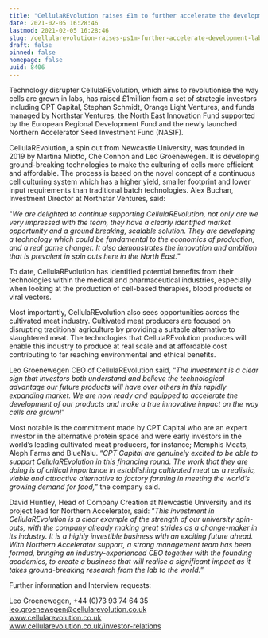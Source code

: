 ```yaml
---
title: "CellulaREvolution raises £1m to further accelerate the development of lab grown cells"
date: 2021-02-05 16:28:46
lastmod: 2021-02-05 16:28:46
slug: /cellularevolution-raises-ps1m-further-accelerate-development-lab-grown-cells
draft: false
pinned: false
homepage: false
uuid: 8406
---
```

<p>Technology disrupter CellulaREvolution, which aims to revolutionise the way cells are grown in labs, has raised £1million from a set of strategic investors including CPT Capital, Stephan Schmidt, Orange Light Ventures, and funds managed by Northstar Ventures, the North East Innovation Fund supported by the European Regional Development Fund and the newly launched Northern Accelerator Seed Investment Fund (NASIF).</p>
<p>CellulaREvolution, a spin out from Newcastle University, was founded in 2019 by Martina Miotto, Che Connon and Leo Groenewegen. It is developing ground-breaking technologies to make the culturing of cells more efficient and affordable. The process is based on the novel concept of a continuous cell culturing system which has a higher yield, smaller footprint and lower input requirements than traditional batch technologies. Alex Buchan, Investment Director at Northstar Ventures, said:</p>
<p>"<em>We are delighted to continue supporting CellulaREvolution, not only are we very impressed with the team, they have a clearly identified market opportunity and a ground breaking, scalable solution. They are developing a technology which could be fundamental to the economics of production, and a real game changer. It also demonstrates the innovation and ambition that is prevalent in spin outs here in the North East.</em>"</p>
<p>To date, CellulaREvolution has identified potential benefits from their technologies within the medical and pharmaceutical industries, especially when looking at the production of cell-based therapies, blood products or viral vectors.</p>
<p>Most importantly, CellulaREvolution also sees opportunities across the cultivated meat industry. Cultivated meat producers are focused on disrupting traditional agriculture by providing a suitable alternative to slaughtered meat. The technologies that CellulaREvolution produces will enable this industry to produce at real scale and at affordable cost contributing to far reaching environmental and ethical benefits.</p>
<p>Leo Groenewegen CEO of CellulaREvolution said, “<em>The investment is a clear sign that investors both understand and believe the technological advantage our future products will have over others in this rapidly expanding market. We are now ready and equipped to accelerate the development of our products and make a true innovative impact on the way cells are grown!</em>”</p>
<p>Most notable is the commitment made by CPT Capital who are an expert investor in the alternative protein space and were early investors in the world’s leading cultivated meat producers, for instance; Memphis Meats, Aleph Farms and BlueNalu. “<em>CPT Capital are genuinely excited to be able to support CellulaREvolution in this financing round. The work that they are doing is of critical importance in establishing cultivated meat as a realistic, viable and attractive alternative to factory farming in meeting the world’s growing demand for food,</em>” the company said.</p>
<p>David Huntley, Head of Company Creation at Newcastle University and its project lead for Northern Accelerator, said: “<em>This investment in CellulaREvolution is a clear example of the strength of our university spin-outs, with the company already making great strides as a change-maker in its industry. It is a highly investible business with an exciting future ahead. With Northern Accelerator support, a strong management team has been formed, bringing an industry-experienced CEO together with the founding academics, to create a business that will realise a significant impact as it takes ground-breaking research from the lab to the world.</em>”</p>
<p>Further information and Interview requests:</p>
<p>Leo Groenewegen, +44 (0)73 93 74 64 35<br />
<a href="mailto:leo.groenewegen@cellularevolution.co.uk">leo.groenewegen@cellularevolution.co.uk</a><br />
<a href="http://www.cellularevolution.co.uk">www.cellularevolution.co.uk</a><br />
<a href="http://www.cellularevolution.co.uk/investor-relations">www.cellularevolution.co.uk/investor-relations</a></p>
